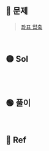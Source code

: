 ## 🔴 문제
> [좌표 압축](https://velog.io/@chestnut1044/%EB%B0%B1%EC%A4%8018870%ED%8C%8C%EC%9D%B4%EC%8D%ACpython-%EC%A2%8C%ED%91%9C-%EC%95%95%EC%B6%95)


<br/>

## 🟡 Sol
```python

```
<br/>

## 🟢 풀이


<br/>

## 🔵 Ref
> 